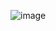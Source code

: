 ![image](https://user-images.githubusercontent.com/31311826/163815102-0eff1afb-74fb-4dda-8b5a-70bc654a0406.png)